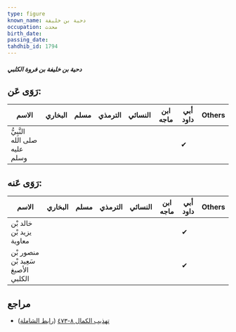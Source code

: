 ```yaml
---
type: figure
known_name: دحية بن خليفة
occupation: محدث
birth_date:
passing_date:
tahdhib_id: 1794
---
```

##### دحية بن خليفة بن فروة الكلبي

## رَوَى عَن:
| الاسم                         | البخاري | مسلم | الترمذي | النسائي | ابن ماجه | أبي داود | Others |
| ----------------------------- | ------- | ---- | ------- | ------- | -------- | -------- | ------ |
| النَّبِيُّ صلى الله عليه وسلم |         |      |         |         |          | ✔        |        |
## رَوَى عَنه:
| الاسم                              | البخاري | مسلم | الترمذي | النسائي | ابن ماجه | أبي داود | Others |
| ---------------------------------- | ------- | ---- | ------- | ------- | -------- | -------- | ------ |
| خالد بْن يزيد بْن معاوية           |         |      |         |         |          | ✔        |        |
| منصور بْن سَعِيد بْن الأصبغ الكلبي |         |      |         |         |          | ✔        |        |
## مراجع
- [تهذيب الكمال ٨-٤٧٣](obsidian://open?vault=Tahdhib-al-Kamal&file=Figures/١٧٩٤-دحية%20بن%20خليفة%20بن%20فروة%20الكلبي) ([رابط الشاملة](https://shamela.ws/book/3722/4184))